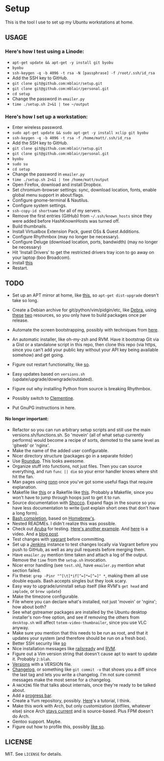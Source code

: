 # Setup

This is the tool I use to set up my Ubuntu workstations at home.

## USAGE

### Here's how I test using a Linode:

* `apt-get update && apt-get -y install git byobu`
* `byobu`
* `ssh-keygen -q -b 4096 -t rsa -N [passphrase] -f /root/.ssh/id_rsa`
* Add the SSH key to GitHub.
* `git clone git@github.com:mblair/setup.git`
* `git clone git@github.com:mblair/personal.git`
* `cd setup`
* Change the password in `emailer.py`
* `time ./setup.sh 2>&1 | tee ~/output`

### Here's how I set up a workstation:
* Enter wireless password.
* `sudo apt-get update && sudo apt-get -y install xclip git byobu`
* `ssh-keygen -q -b 4096 -t rsa -f /home/matt/.ssh/id_rsa`
* Add the SSH key to GitHub.
* `git clone git@github.com:mblair/setup.git`
* `git clone git@github.com:mblair/personal.git`
* `byobu`
* `sudo su`
* `cd setup`
* Change the password in `emailer.py`
* `time ./setup.sh 2>&1 | tee /home/matt/output`
* Open Firefox, download and install Dropbox.
* Set chromium-browser settings: sync, download location, fonts, enable global menu support in about:flags.
* Configure gnome-terminal & Nautilus.
* Configure system settings.
* `ssh-copy-id shortname` for all of my servers.
* Remove the first entries (GitHub) from `~/.ssh/known_hosts` since they were added before HashKnownHosts was turned off.
* Build thumbnails.
* Install Virtualbox Extension Pack, guest OSs & Guest Additions.
* Configure Rhythmbox (may no longer be necessary).
* Configure Deluge (download location, ports, bandwidth) (may no longer be necessary)
* Hit 'Install Drivers' to get the restricted drivers tray icon to go away on your laptop (boo Broadcom).
* Install [this](https://addons.mozilla.org/en-US/firefox/addon/video-downloadhelper/)
* Restart.

## TODO

* Set up an APT mirror at home, like [this](http://odzangba.wordpress.com/2007/12/24/use-apt-mirror-to-create-your-own-ubuntu-mirror/), so `apt-get dist-upgrade` doesn't take so long.
* Create a Debian archive for git/python/vim/pidgin/etc, like [Debra](http://rcrowley.github.com/debra/), using [these](http://scotbofh.wordpress.com/2011/04/26/creating-your-own-signed-apt-repository-and-debian-packages/) [two](http://www.debian-administration.org/article/286/Setting_up_your_own_APT_repository_with_upload_support) resources, so you only have to build packages once per release.

* Automate the screen bootstrapping, possibly with techniques from [here](http://www.linuxjournal.com/article/6340?page=0,1).
* An automatic installer, like oh-my-zsh and RVM. Have it bootstrap Git via a Gist or a standalone script in this repo, then clone this repo (via https, since you can't add your public key without your API key being available somehow) and get going.
* Figure out restart functionality, like [so](http://forums.techguy.org/linux-unix/981948-restart-parameter.html).
* Easy updates based on `versions.sh` (update/upgrade/downgrade/outdated).
* Figure out why installing Python from source is breaking Rhythmbox.
* Possibly switch to [Clementine](https://launchpad.net/~me-davidsansome/+archive/clementine).
* Put GnuPG instructions in here.

#### No longer important:
* Refactor so you can run arbitrary setup scripts and still use the main versions.sh/functions.sh. So 'movein' (all of what setup currently performs) would become a recipe of sorts, demoted to the same level as 'gitweb' or 'nginx'.
* Make the name of the added user configurable.
* Nicer directory structure (packages go in a separate folder)
* Use [Roundup](http://itsbonus.heroku.com/p/2010-11-01-roundup). This looks awesome.
* Organize stuff into functions, not just files. Then you can source everything, and run `func || die` so your error handler knows where shit hit the fan.
* Man pages using [ronn](http://rtomayko.github.com/ronn/) once you've got some useful flags that require explanation.
* Makefile like [this](https://github.com/visionmedia/git-extras/blob/master/Makefile) or a Rakefile like [this](https://github.com/cloudfoundry/vcap/blob/master/Rakefile). Probably a Makefile, since you won't have to jump through hoops just to get it to run.
* Source documentation with [Shocco](http://rtomayko.github.com/shocco/). Expand flags in the source so you have less documentation to write (just explain short ones that don't have a long form).
* [Bash completion](http://www.debian-administration.org/articles/316), based on [Homebrew's](https://github.com/mxcl/homebrew/blob/master/Library/Contributions/brew_bash_completion.sh).
* Nested READMEs. I didn't realize this was possible.
* Check out [Aruba](https://github.com/cucumber/aruba/blob/master/features/interactive.feature) for testing. [Here's another example](https://github.com/rspec/rspec-core/tree/master/features/command_line). And [here](http://skillsmatter.com/podcast/ajax-ria/lessons-learned-bdd-ing-a-command-line-utility-gem) is a video. And a [blog post](http://www.themodestrubyist.com/2010/04/22/aruba---cucumber-goodness-for-the-command-line/).
* Test changes with [vagrant](http://vagrantup.com/docs/getting-started/index.html) before committing.
* Set up a [Jenkins](http://jenkins-ci.org/) instance to test changes locally via Vagrant before you push to GitHub, as well as any pull requests before merging them.
* Have `emailer.py` mention time taken and attach a log of the output. Remove the `time` from the `setup.sh` invocation.
* Nicer error handling (see `test.sh`), have `emailer.py` mention what section failed.
* Fix these: `grep -Pinr "^[\t]*if[^=]*=[^=]" *`, making them all use double equals. Bash accepts singles but they look scary.
* Easy way to upgrade/uninstall setup itself (like RVM's `get head` and `implode`, or `brew update`)
* Make the timezone configurable.
* File where you can declare what's installed, not just 'movein' or 'nginx'; how about both?
* See what gstreamer packages are installed by the Ubuntu desktop installer's non-free option, and see if removing the others from `desktop.sh` will affect `totem-video-thumbnailer`, since you use VLC anyway.
* Make sure you mention that this needs to be run as root, and that it updates your system (and therefore should be run on a fresh box).
* Better SSH security like [so](http://articles.slicehost.com/2010/4/30/ubuntu-lucid-setup-part-1)
* Nice installation messages like [railsready](https://github.com/joshfng/railsready/blob/master/railsready.sh) and [RVM](https://github.com/wayneeseguin/rvm/blob/master/scripts/functions/installer).
* Figure out a Vim version string that doesn't cause apt to want to update it. Probably `2:blah`.
* [Versions](http://semver.org/) with a VERSION file.
* [Changelog](https://github.com/visionmedia/git-extras/blob/master/bin/git-changelog), or something like `git commit -v` that shows you a diff since the last tag and lets you write a changelog. I'm not sure commit messages make the most sense for a changelog.
* A `HACKING` file that talks about internals, once they're ready to be talked about.
* Add a [progress bar](http://stackoverflow.com/questions/238073/how-to-add-a-progress-bar-to-a-bash-script/238094#238094).
* Create a Yum repository, possibly. [Here](http://narrabilis.com/mybook/repo)'s a tutorial, I think.
* Make this work with Arch, but only customization (dotfiles, whatever else) since Arch [stays current](http://www.archlinux.org/packages/extra/i686/ruby/) and is source-based. Plus FPM doesn't do Arch.
* Gentoo support. Maybe.
* Figure out how to profile this, possibly [like so](http://stackoverflow.com/questions/4336035/performance-profiling-tools-for-shell-scripts/4338046#4338046).

## LICENSE

MIT. See `LICENSE` for details.
